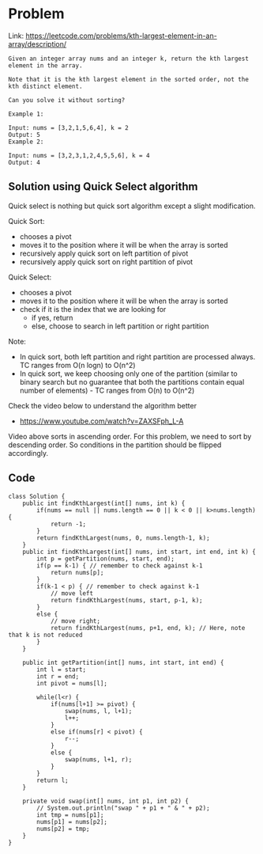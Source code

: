 # Problem 
Link: https://leetcode.com/problems/kth-largest-element-in-an-array/description/

```
Given an integer array nums and an integer k, return the kth largest element in the array.

Note that it is the kth largest element in the sorted order, not the kth distinct element.

Can you solve it without sorting?

Example 1:

Input: nums = [3,2,1,5,6,4], k = 2
Output: 5
Example 2:

Input: nums = [3,2,3,1,2,4,5,5,6], k = 4
Output: 4
```

## Solution using Quick Select algorithm
Quick select is nothing but quick sort algorithm except a slight modification.

Quick Sort:
- chooses a pivot
- moves it to the position where it will be when the array is sorted
- recursively apply quick sort on left partition of pivot
- recursively apply quick sort on right partition of pivot

Quick Select:
- chooses a pivot
- moves it to the position where it will be when the array is sorted
- check if it is the index that we are looking for
  - if yes, return
  - else, choose to search in left partition or right partition

Note:
- In quick sort, both left partition and right partition are processed always. TC ranges from O(n logn) to O(n^2)
- In quick sort, we keep choosing only one of the partition (similar to binary search but no guarantee that both the partitions contain equal number of elements) - TC ranges from O(n) to O(n^2)

Check the video below to understand the algorithm better
- https://www.youtube.com/watch?v=ZAXSFph_L-A

Video above sorts in ascending order. For this problem, we need to sort by descending order. So conditions in the partition should be flipped accordingly.

## Code
```
class Solution {
    public int findKthLargest(int[] nums, int k) {
        if(nums == null || nums.length == 0 || k < 0 || k>nums.length) {
            return -1;
        }
        return findKthLargest(nums, 0, nums.length-1, k);
    }
    public int findKthLargest(int[] nums, int start, int end, int k) {
        int p = getPartition(nums, start, end);
        if(p == k-1) { // remember to check against k-1
            return nums[p];
        }
        if(k-1 < p) { // remember to check against k-1
            // move left
            return findKthLargest(nums, start, p-1, k);
        }
        else {
            // move right;
            return findKthLargest(nums, p+1, end, k); // Here, note that k is not reduced
        }
    }

    public int getPartition(int[] nums, int start, int end) {
        int l = start;
        int r = end;
        int pivot = nums[l];

        while(l<r) {
            if(nums[l+1] >= pivot) {
                swap(nums, l, l+1);
                l++;
            }
            else if(nums[r] < pivot) {
                r--;
            }
            else {
                swap(nums, l+1, r);
            }
        }
        return l;
    }

    private void swap(int[] nums, int p1, int p2) {
        // System.out.println("swap " + p1 + " & " + p2);
        int tmp = nums[p1];
        nums[p1] = nums[p2];
        nums[p2] = tmp;
    }
}
```
